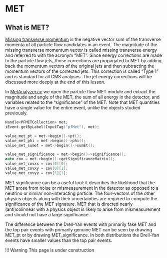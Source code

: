 # MET

## What is MET?

[Missing transverse momentum](https://cds.cern.ch/record/1543527) is the negative vector sum of the transverse momenta of all particle flow candidates in an event. The magnitude of the missing transverse momentum vector is called missing transverse energy and referred to with the acronym “MET”. Since energy corrections are made to the particle flow jets, those corrections are propagated to MET by adding back the momentum vectors of the original jets and then subtracting the momentum vectors of the corrected jets. This correction is called “Type 1” and is standard for all CMS analyses. The jet energy corrections will be discussed more deeply at the end of this lesson.

In [MetAnalyzer.cc](https://github.com/cms-legacydata-analyses/PhysObjectExtractorTool/blob/master/PhysObjectExtractor/src/MetAnalyzer.cc) we open the particle flow MET module and extract the magnitude and angle of the MET, the sum of all energy in the detector, and variables related to the “significance” of the MET. Note that MET quantities have a single value for the entire event, unlike the objects studied previously.

``` cpp
Handle<PFMETCollection> met;
iEvent.getByLabel(InputTag("pfMet"), met);

value_met_pt = met->begin()->pt();
value_met_phi = met->begin()->phi();
value_met_sumet = met->begin()->sumEt();

value_met_significance = met->begin()->significance();
auto cov = met->begin()->getSignificanceMatrix();
value_met_covxx = cov[0][0];
value_met_covxy = cov[0][1];
value_met_covyy = cov[1][1];
```

MET significance can be a useful tool: it describes the likelihood that the MET arose from noise or mismeasurement in the detector as opposed to a neutrino or similar non-interacting particle. The four-vectors of the other physics objects along with their uncertainties are required to compute the significance of the MET signature. MET that is directed nearly (anti)colinnear with a physics object is likely to arise from mismeasurement and should not have a large significance.

The difference between the Drell-Yan events with primarily fake MET and the top pair events with primarily genuine MET can be seen by drawing MET_pt or by drawing MET_significance. In both distributions the Drell-Yan events have smaller values than the top pair events.

!!! Warning
    This page is under construction
